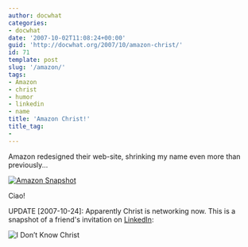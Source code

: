```yaml
---
author: docwhat
categories:
- docwhat
date: '2007-10-02T11:08:24+00:00'
guid: 'http://docwhat.org/2007/10/amazon-christ/'
id: 71
template: post
slug: '/amazon/'
tags:
- Amazon
- christ
- humor
- linkedin
- name
title: 'Amazon Christ!'
title_tag:
-
---
```


Amazon redesigned their web-site, shrinking my name even more than
previously...

[![Amazon
Snapshot](/files/2007/10/amazon-christ.png)](/files/2007/10/amazon-christ.png "Amazon Snapshot")

Ciao!

UPDATE \[2007-10-24\]: Apparently Christ is networking now. This is a
snapshot of a friend's invitation on [LinkedIn](http://linkedin.com/):

![I Don’t Know Christ](/files/2007/10/idontknowchrist.png)
